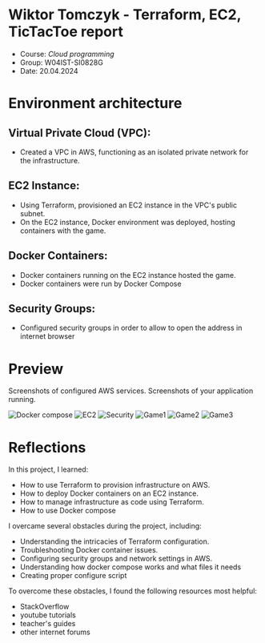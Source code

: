# Wiktor Tomczyk - Terraform, EC2, TicTacToe report

- Course: *Cloud programming*
- Group: W04IST-SI0828G
- Date: 20.04.2024

# Environment architecture

## Virtual Private Cloud (VPC):
  * Created a VPC in AWS, functioning as an isolated private network for the infrastructure.
## EC2 Instance:
  * Using Terraform, provisioned an EC2 instance in the VPC's public subnet.
  * On the EC2 instance, Docker environment was deployed, hosting containers with the game.
## Docker Containers:
  * Docker containers running on the EC2 instance hosted the game.
  * Docker containers were run by Docker Compose
## Security Groups:
  * Configured security groups in order to allow to open the address in internet browser

# Preview

Screenshots of configured AWS services. Screenshots of your application running.

![Docker compose](screeny1/compose.png)
![EC2](screeny1/ec2.png)
![Security](screeny1/ec2-security.png)
![Game1](screeny1/gra1.png)
![Game2](screeny1/gra2.png)
![Game3](screeny1/gra3.png)


# Reflections

In this project, I learned:

- How to use Terraform to provision infrastructure on AWS.
- How to deploy Docker containers on an EC2 instance.
- How to manage infrastructure as code using Terraform.
- How to use Docker compose
  
I overcame several obstacles during the project, including:

- Understanding the intricacies of Terraform configuration.
- Troubleshooting Docker container issues.
- Configuring security groups and network settings in AWS.
- Understanding how docker compose works and what files it needs
- Creating proper configure script
  
To overcome these obstacles, I found the following resources most helpful:

- StackOverflow
- youtube tutorials
- teacher's guides
- other internet forums
  
